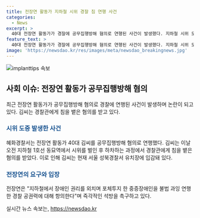```yaml
---
title: 전장연 활동가 지하철 시위 경찰 침 연행 사건
categories:
  - News
excerpt: >
  40대 전장연 활동가가 경찰에 공무집행방해 혐의로 연행된 사건이 발생했다. 지하철 시위 도중 경찰관에 침을 뱉은 혐의로 김씨가 서울 성북경찰서 유치장에 입감돼 있다. 이와 관련해 전장연은 중증장애인을 과잉연행한 경찰에 대해 촉구하는 입장을 밝혔다. 이에 앞서 전장연 활동가 2명이 공무집행방해 혐의로 현행범 체포된 사례도 있었다. 전장연은 공식 입장문을 통해 즉각적인 석방을 요구했다.
feature_text: >
  40대 전장연 활동가가 경찰에 공무집행방해 혐의로 연행된 사건이 발생했다. 지하철 시위 도중 경찰관에 침을 뱉은 혐의로 김씨가 서울 성북경찰서 유치장에 입감돼 있다. 이와 관련해 전장연은 중증장애인을 과잉연행한 경찰에 대해 촉구하는 입장을 밝혔다. 이에 앞서 전장연 활동가 2명이 공무집행방해 혐의로 현행범 체포된 사례도 있었다. 전장연은 공식 입장문을 통해 즉각적인 석방을 요구했다.
image: 'https://newsdao.kr/res/images/meta/newsdao_breakingnews.jpg'
---
```


<p><img src="https://newsdao.kr/res/images/meta/newsdao_breakingnews.jpg" alt="implanttips 속보" /></p>

<h2 data-ke-size="size26">사회 이슈: 전장연 활동가 공무집행방해 혐의</h2>

<p data-ke-size="size16">최근 전장연 활동가가 공무집행방해 혐의로 경찰에 연행된 사건이 발생하며 논란이 되고 있다. 김씨는 경찰관에게 침을 뱉은 혐의를 받고 있다. </p>

<h3><b><span style="color: #1a5490;">시위 도중 발생한 사건</span></b></h3>

<p data-ke-size="size16">혜화경찰서는 전장연 활동가 40대 김씨를 공무집행방해 혐의로 연행했다. 김씨는 이날 오전 지하철 1호선 동묘역에서 시위를 벌인 후 하차하는 과정에서 경찰관에게 침을 뱉은 혐의를 받았다. 이로 인해 김씨는 현재 서울 성북경찰서 유치장에 입감돼 있다.</p>

<h3><b><span style="color: #1a5490;">전장연의 요구와 입장</span></b></h3>

<p data-ke-size="size16">전장연은 "지하철에서 장애인 권리를 외치며 포체투지 한 중증장애인을 불법 과잉 연행한 경찰 공권력에 대해 항의한다"며 즉각적인 석방을 촉구하고 있다.</p>
실시간 뉴스 속보는, <a href="https://newsdao.kr" rel="dofollow">https://newsdao.kr</a>


